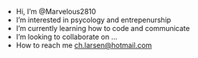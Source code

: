 - Hi, I’m @Marvelous2810
- I’m interested in psycology and entrepenurship 
- I’m currently learning how to code and communicate
- I’m looking to collaborate on ...
- How to reach me ch.larsen@hotmail.com

<!---
Marvelous2810/Marvelous2810 is a ✨ special ✨ repository because its `README.md` (this file) appears on your GitHub profile.
You can click the Preview link to take a look at your changes.
--->
